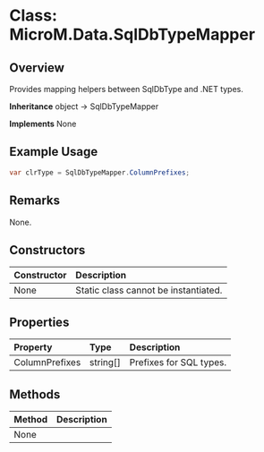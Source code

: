 # Class: MicroM.Data.SqlDbTypeMapper
## Overview
Provides mapping helpers between SqlDbType and .NET types.

**Inheritance**
object -> SqlDbTypeMapper

**Implements**
None

## Example Usage
```csharp
var clrType = SqlDbTypeMapper.ColumnPrefixes;
```
## Remarks
None.

## Constructors
| Constructor | Description |
|:------------|:-------------|
| None | Static class cannot be instantiated. |

## Properties
| Property | Type | Description |
|:------------|:-------------|:-------------|
| ColumnPrefixes | string[] | Prefixes for SQL types. |

## Methods
| Method | Description |
|:------------|:-------------|
| None | |

